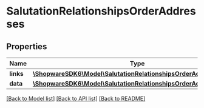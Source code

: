 # SalutationRelationshipsOrderAddresses

## Properties
Name | Type | Description | Notes
------------ | ------------- | ------------- | -------------
**links** | [**\ShopwareSDK6\Model\SalutationRelationshipsOrderAddressesLinks**](SalutationRelationshipsOrderAddressesLinks.md) |  | [optional] 
**data** | [**\ShopwareSDK6\Model\SalutationRelationshipsOrderAddressesData[]**](SalutationRelationshipsOrderAddressesData.md) |  | [optional] 

[[Back to Model list]](../../README.md#documentation-for-models) [[Back to API list]](../../README.md#documentation-for-api-endpoints) [[Back to README]](../../README.md)

